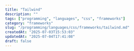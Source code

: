 ```yaml
---
title: "Tailwind"
description: ""
tags: ["programming", "languages", "css", "frameworks"]
category: "frameworks"
slug: "/programming/languages/css/frameworks/tailwind.md"
createdAt: "2025-07-03T15:53:03"
updatedAt: "2025-07-04T17:41:08"
draft: false
---
```

